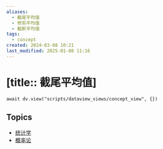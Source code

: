```yaml
---
aliases:
  - 截尾平均值
  - 修剪平均值
  - 截断平均值
tags:
  - concept
created: 2024-03-08 10:21
last_modified: 2025-01-08 11:16
---
```


# [title:: 截尾平均值]

```dataviewjs
await dv.view("scripts/dataview_views/concept_view", {})
```

## Topics

- [统计学](_statistics_.md)
- [概率论](_probability_theory_.md)
